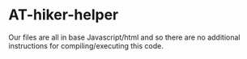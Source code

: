 # AT-hiker-helper

Our files are all in base Javascript/html and so there are no additional instructions for compiling/executing this code. 
